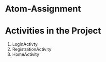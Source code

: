 # Atom-Assignment
# Activities in the Project
 1. LoginActivty
 2. RegistrationActivity
 3. HomeActivity
